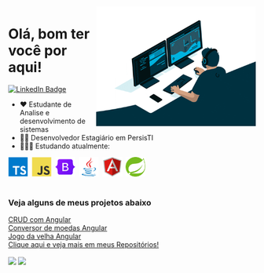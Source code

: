 <img src = "giphy.gif" width = "325px" align = "right">

# Olá, bom ter você por aqui!
  <div id="badges">
  <a href = "https://www.linkedin.com/in/willyanlz/" target="_blank">
    <img src="https://img.shields.io/badge/LinkedIn-blue?style=for-the-badge&logo=linkedin&logoColor=white" alt="LinkedIn Badge"/>
  </a>
</div>

- ❤ Estudante de Analise e desenvolvimento de sistemas
- 🧑‍💻 Desenvolvedor Estagiário em PersisTI
- 👨🏼‍🏫 Estudando atualmente:

<div>
  <img src="https://github.com/devicons/devicon/blob/master/icons/typescript/typescript-original.svg" title="Spring" alt="Spring" width="40" height="40"/>&nbsp;
  <img src="https://github.com/devicons/devicon/blob/master/icons/javascript/javascript-original.svg" title="JavaScript" alt="JavaScript" width="40" height="40"/>&nbsp;
  <img src="https://github.com/devicons/devicon/blob/master/icons/bootstrap/bootstrap-original.svg" title="Spring" alt="Spring" width="40" height="40"/>&nbsp;
  <img src="https://github.com/devicons/devicon/blob/master/icons/java/java-original.svg" title="Java" alt="Java" width="40" height="40"/>&nbsp;
  <img src="https://github.com/devicons/devicon/blob/master/icons/angularjs/angularjs-original.svg" title="Angular" alt="Angular" width="40" height="40"/>&nbsp;
  <img src="https://github.com/devicons/devicon/blob/master/icons/spring/spring-original.svg" title="Spring" alt="Spring" width="40" height="40"/>&nbsp;
</div>
<br>
<div>
  <h3>Veja alguns de meus projetos abaixo</h3>
  <a href = "https://crud-angular-delta.vercel.app/" target="_blank">CRUD com Angular</a><br>
  <a href = "https://conversor-de-moedas-eta.vercel.app/" target="_blank">Conversor de moedas Angular</a><br>
  <a href = "https://jogo-da-velha-angular-tau.vercel.app/" target="_blank">Jogo da velha Angular</a><br>
  <a href = "https://github.com/Willyanlz?tab=repositories" target="_blank">Clique aqui e veja mais em meus Repositórios!</a>
</div>
<br>



<div align = "left">
  <img height = "200em" src="https://github-readme-stats.vercel.app/api?username=Willyanlz&show_icons=true&theme=react&count_private=true"/>
  <img height = "200em" src="https://github-readme-stats.vercel.app/api/top-langs/?username=Willyanlz&theme=react&count_private=true"/>
</div>
